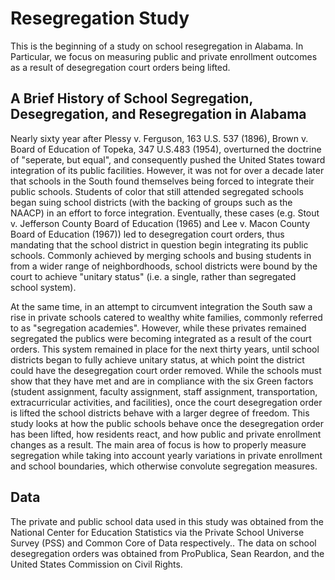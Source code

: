 # Resegregation Study
This is the beginning of a study on school resegregation in Alabama. In Particular, we focus on measuring public and private enrollment outcomes as a result of desegregation court orders being lifted.

## A Brief History of School Segregation, Desegregation, and Resegregation in Alabama
Nearly sixty year after Plessy v. Ferguson, 163 U.S. 537 (1896), Brown v. Board of Education of Topeka, 347 U.S.483 (1954), overturned the doctrine of "seperate, but equal", and consequently pushed the United States toward integration of its public facilities. However, it was not for over a decade later that schools in the South found themselves being forced to integrate their public schools. Students of color that still attended segregated schools began suing school districts (with the backing of groups such as the NAACP) in an effort to force integration. Eventually, these cases (e.g. Stout v. Jefferson County Board of Education (1965) and Lee v. Macon County Board of Education (1967)) led to desegregation court orders, thus mandating that the school district in question begin integrating its public schools. Commonly achieved by merging schools and busing students in from a wider range of neighbordhoods, school districts were bound by the court to achieve "unitary status" (i.e. a single, rather than segregated school system). 

At the same time, in an attempt to circumvent integration the South saw a rise in private schools catered to wealthy white families, commonly referred to as "segregation academies". However, while these privates remained segregated the publics were becoming integrated as a result of the court orders. This system remained in place for the next thirty years, until school districts began to fully achieve unitary status, at which point the district could have the desegregation court order removed. While the schools must show that they have met and are in compliance with the six Green factors (student assignment, faculty assignment, staff assignment, transportation, extracurricular activities, and facilities), once the court desegregation order is lifted the school districts behave with a larger degree of freedom. This study looks at how the public schools behave once the desegregation order has been lifted, how residents react, and how public and private enrollment changes as a result. The main area of focus is how to properly measure segregation while taking into account yearly variations in private enrollment and school boundaries, which otherwise convolute segregation measures.

## Data
The private and public school data used in this study was obtained from the National Center for Education Statistics via the Private School Universe Survey (PSS) and Common Core of Data respectively.. The data on school desegregation orders was obtained from ProPublica, Sean Reardon, and the United States Commission on Civil Rights.
